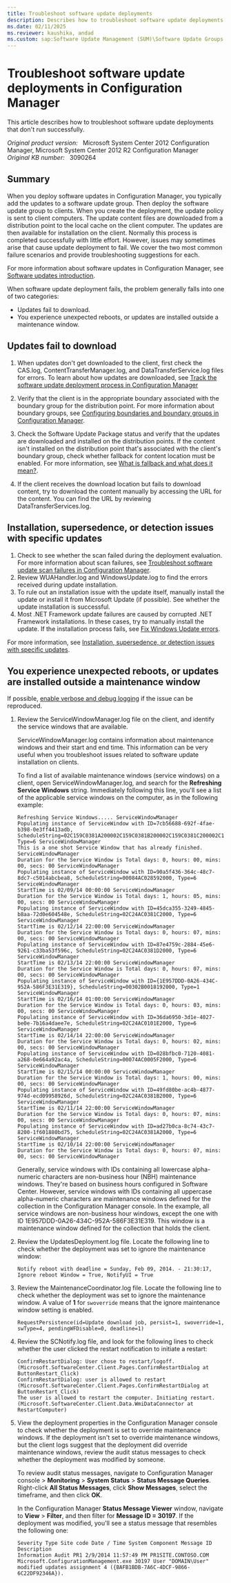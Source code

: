 ```yaml
---
title: Troubleshoot software update deployments
description: Describes how to troubleshoot software update deployments that don't run successfully. For example, updates fail to download and there are unexpected reboots during update installation.
ms.date: 02/11/2025
ms.reviewer: kaushika, andad
ms.custom: sap:Software Update Management (SUM)\Software Update Groups or Deployments
---
```

# Troubleshoot software update deployments in Configuration Manager

This article describes how to troubleshoot software update deployments that don't run successfully.

_Original product version:_ &nbsp; Microsoft System Center 2012 Configuration Manager, Microsoft System Center 2012 R2 Configuration Manager  
_Original KB number:_ &nbsp; 3090264

## Summary

When you deploy software updates in Configuration Manager, you typically add the updates to a software update group. Then deploy the software update group to clients. When you create the deployment, the update policy is sent to client computers. The update content files are downloaded from a distribution point to the local cache on the client computer. The updates are then available for installation on the client. Normally this process is completed successfully with little effort. However, issues may sometimes arise that cause update deployment to fail. We cover the two most common failure scenarios and provide troubleshooting suggestions for each.

For more information about software updates in Configuration Manager, see [Software updates introduction](software-updates-introduction.md).

When software update deployment fails, the problem generally falls into one of two categories:

- Updates fail to download.
- You experience unexpected reboots, or updates are installed outside a maintenance window.

## Updates fail to download

1. When updates don't get downloaded to the client, first check the CAS.log, ContentTransferManager.log, and DataTransferService.log files for errors. To learn about how updates are downloaded, see [Track the software update deployment process in Configuration Manager](track-software-update-deployment-process.md)

2. Verify that the client is in the appropriate boundary associated with the boundary group for the distribution point. For more information about boundary groups, see [Configuring boundaries and boundary groups in Configuration Manager](/previous-versions/system-center/system-center-2012-R2/hh427326(v=technet.10)).

3. Check the Software Update Package status and verify that the updates are downloaded and installed on the distribution points. If the content isn't installed on the distribution point that's associated with the client's boundary group, check whether fallback for content location must be enabled. For more information, see [What is fallback and what does it mean?](/archive/blogs/cmpfekevin/what-is-fallback-and-what-does-it-mean).

4. If the client receives the download location but fails to download content, try to download the content manually by accessing the URL for the content. You can find the URL by reviewing DataTransferServices.log.

## Installation, supersedence, or detection issues with specific updates

1. Check to see whether the scan failed during the deployment evaluation. For more information about scan failures, see [Troubleshoot software update scan failures in Configuration Manager](troubleshoot-software-update-scan-failures.md).
2. Review WUAHandler.log and WindowsUpdate.log to find the errors received during update installation.
3. To rule out an installation issue with the update itself, manually install the update or install it from Microsoft Update (if possible). See whether the update installation is successful.
4. Most .NET Framework update failures are caused by corrupted .NET Framework installations. In these cases, try to manually install the update. If the installation process fails, see [Fix Windows Update errors](https://support.microsoft.com/help/10164/fix-windows-update-errors).

For more information, see [Installation, supersedence, or detection issues with specific updates](troubleshoot-software-update-management.md#installation-supersedence-or-detection-issues-with-specific-updates).

## You experience unexpected reboots, or updates are installed outside a maintenance window

If possible, [enable verbose and debug logging](enable-verbose-logging.md) if the issue can be reproduced.

1. Review the ServiceWindowManager.log file on the client, and identify the service windows that are available.

   ServiceWindowManager.log contains information about maintenance windows and their start and end time. This information can be very useful when you troubleshoot issues related to software update installation on clients.

    To find a list of available maintenance windows (service windows) on a client, open ServiceWindowManager.log, and search for the **Refreshing Service Windows** string. Immediately following this line, you'll see a list of the applicable service windows on the computer, as in the following example:

    ```output
    Refreshing Service Windows..... ServiceWindowManager  
    Populating instance of ServiceWindow with ID=7cb56688-692f-4fae-b398-0e3ff4413adb, ScheduleString=02C159C0381A200002C159C0381B200002C159C0381C200002C159C0381D200002C159C0381E2000, Type=6 ServiceWindowManager  
    This is a one shot Service Window that has already finished. ServiceWindowManager  
    Duration for the Service Window is Total days: 0, hours: 00, mins: 00, secs: 00 ServiceWindowManager  
    Populating instance of ServiceWindow with ID=90a5f436-364c-48c7-8dc7-c5014abcbea8, ScheduleString=00084AC028592000, Type=6 ServiceWindowManager  
    StartTime is 02/09/14 00:00:00 ServiceWindowManager  
    Duration for the Service Window is Total days: 1, hours: 05, mins: 00, secs: 00 ServiceWindowManager  
    Populating instance of ServiceWindow with ID=45dca355-3249-4845-b8aa-72d0e604548e, ScheduleString=02C24AC0381C2000, Type=6 ServiceWindowManager  
    StartTime is 02/12/14 22:00:00 ServiceWindowManager  
    Duration for the Service Window is Total days: 0, hours: 07, mins: 00, secs: 00 ServiceWindowManager  
    Populating instance of ServiceWindow with ID=87e4759c-2884-45e6-9261-c33ba53f596c, ScheduleString=02C24AC0381D2000, Type=6 ServiceWindowManager  
    StartTime is 02/13/14 22:00:00 ServiceWindowManager  
    Duration for the Service Window is Total days: 0, hours: 07, mins: 00, secs: 00 ServiceWindowManager  
    Populating instance of ServiceWindow with ID={1E957DDD-0A26-434C-952A-586F3E31E319}, ScheduleString=00302B0018192000, Type=1 ServiceWindowManager  
    StartTime is 02/16/14 01:00:00 ServiceWindowManager  
    Duration for the Service Window is Total days: 0, hours: 03, mins: 00, secs: 00 ServiceWindowManager  
    Populating instance of ServiceWindow with ID=36da6950-3d1e-4027-be0e-7b16a4daee7e, ScheduleString=02C24AC0101E2000, Type=6 ServiceWindowManager  
    StartTime is 02/14/14 22:00:00 ServiceWindowManager  
    Duration for the Service Window is Total days: 0, hours: 02, mins: 00, secs: 00 ServiceWindowManager  
    Populating instance of ServiceWindow with ID=028bfbc0-7120-4081-a268-0e664a92ac4a, ScheduleString=00074AC0005F2000, Type=6 ServiceWindowManager  
    StartTime is 02/15/14 00:00:00 ServiceWindowManager  
    Duration for the Service Window is Total days: 1, hours: 00, mins: 00, secs: 00 ServiceWindowManager  
    Populating instance of ServiceWindow with ID=49fd80be-ac4b-4877-974d-ecd09958926d, ScheduleString=02C24AC0381B2000, Type=6 ServiceWindowManager  
    StartTime is 02/11/14 22:00:00 ServiceWindowManager  
    Duration for the Service Window is Total days: 0, hours: 07, mins: 00, secs: 00 ServiceWindowManager  
    Populating instance of ServiceWindow with ID=ad27b0ca-8c74-43c7-8200-1f601880bd75, ScheduleString=02C24AC0381A2000, Type=6 ServiceWindowManager  
    StartTime is 02/10/14 22:00:00 ServiceWindowManager  
    Duration for the Service Window is Total days: 0, hours: 07, mins: 00, secs: 00 ServiceWindowManager
    ```

    Generally, service windows with IDs containing all lowercase alpha-numeric characters are non-business hour (NBH) maintenance windows. They're based on business hours configured in Software Center. However, service windows with IDs containing all uppercase alpha-numeric characters are maintenance windows defined for the collection in the Configuration Manager console. In the example, all service windows are non-business hour windows, except the one with ID 1E957DDD-0A26-434C-952A-586F3E31E319. This window is a maintenance window defined for the collection that holds the client.

2. Review the UpdatesDeployment.log file. Locate the following line to check whether the deployment was set to ignore the maintenance window:

    ```output
    Notify reboot with deadline = Sunday, Feb 09, 2014. - 21:30:17, Ignore reboot Window = True, NotifyUI = True
    ```

3. Review the MaintenanceCoordinator.log file. Locate the following line to check whether the deployment was set to ignore the maintenance window. A value of **1** for `swoverride` means that the ignore maintenance window setting is enabled.

    ```output
    RequestPersistence(id=Update download job, persist=1, swoverride=1, swType=4, pendingWFDisable=0, deadline=1)
    ```

4. Review the SCNotify.log file, and look for the following lines to check whether the user clicked the restart notification to initiate a restart:

    ```output
    ConfirmRestartDialog: User chose to restart/logoff. (Microsoft.SoftwareCenter.Client.Pages.ConfirmRestartDialog at ButtonRestart_Click)  
    ConfirmRestartDialog: user is allowed to restart (Microsoft.SoftwareCenter.Client.Pages.ConfirmRestartDialog at ButtonRestart_Click)  
    The user is allowed to restart the computer. Initiating restart. (Microsoft.SoftwareCenter.Client.Data.WmiDataConnector at RestartComputer)
    ```

5. View the deployment properties in the Configuration Manager console to check whether the deployment is set to override maintenance windows. If the deployment isn't set to override maintenance windows, but the client logs suggest that the deployment did override maintenance windows, review the audit status messages to check whether the deployment was modified by someone.

   To review audit status messages, navigate to Configuration Manager console > **Monitoring**  > **System Status** > **Status Message Queries**. Right-click **All Status Messages**, click **Show Messages**, select the timeframe, and then click **OK**.

   In the Configuration Manager **Status Message Viewer** window, navigate to **View** > **Filter**, and then filter for **Message ID = 30197**. If the deployment was modified, you'll see a status message that resembles the following one:

   ```output
   Severity Type Site code Date / Time System Component Message ID Description  
   Information Audit PR1 2/9/2014 11:57:49 PM PR1SITE.CONTOSO.COM Microsoft.ConfigurationManagement.exe 30197 User "DOMAIN\User" modified updates assignment 4 ({BAFB1BDB-7A6C-4DCF-9866-6C22DF92346A}).
   ```
